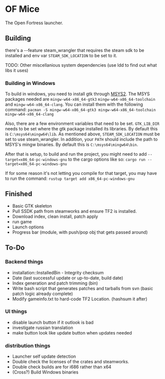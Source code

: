 # OF Mice
The Open Fortress launcher.

## Building
there's a --feature steam_wrangler that requires the steam sdk to be installed and env var `STEAM_SDK_LOCATION` to be set to it.

TODO: Other miscellanious system dependencies
(use ldd to find out what libs it uses)

### Building in Windows
To build in windows, you need to install gtk through [MSYS2](https://www.msys2.org/).
The MSYS packages needed are `mingw-w64-x86_64-gtk3` `mingw-w64-x86_64-toolchain`  and `mingw-w64-x86_64-clang`. You can install them with the following command:
```pacman -S mingw-w64-x86_64-gtk3 mingw-w64-x86_64-toolchain mingw-w64-x86_64-clang```

Also, there are a few environment variables that need to be set.  `GTK_LIB_DIR` needs to be set where the gtk package installed its libraries.  By default this is `C:\msys64\mingw64\lib`.  As mentioned above, `STEAM_SDK_LOCATION` must be set to use steam_wrangler.  In addition, your `PATH` should include the path to MSYS's mingw binaries.  By default this is `C:\msys64\mingw64\bin`.

After that is setup, to build and run the project, you might need to add `--target=x86_64-pc-windows-gnu` to the cargo options like so:
```cargo run --target=x86_64-pc-windows-gnu```

If for some reason it's not letting you compile for that target, you may have to run the command:
```rustup target add x86_64-pc-windows-gnu```

## Finished
* Basic GTK skeleton
* Pull SSDK path from steamworks and ensure TF2 is installed.
* Download index, clean install, patch apply
* run game
* Launch options
* Progress bar (module, with push/pop obj that gets passed around)

## To-Do
### Backend things
* installation::InstalledBin - Integrity checksum
* Date (last successful update or up-to-date, build date)
* Index generation and patch trimming (bin)
* Write bash script that generates patches and tarballs from svn
    (basic patch logic already complete)
* Modify gameinfo.txt to hard-code TF2 Location. (hashsum it after)

### UI things
* disable launch button if it outlook is bad
* investigate russian translation
* make button look like update button when updates needed


### distribution things
* Launcher self update detection
* Double check the licenses of the crates and steamworks.
* Double check builds are for i686 rather than x64
* (Cross?) Build Windows binaries
